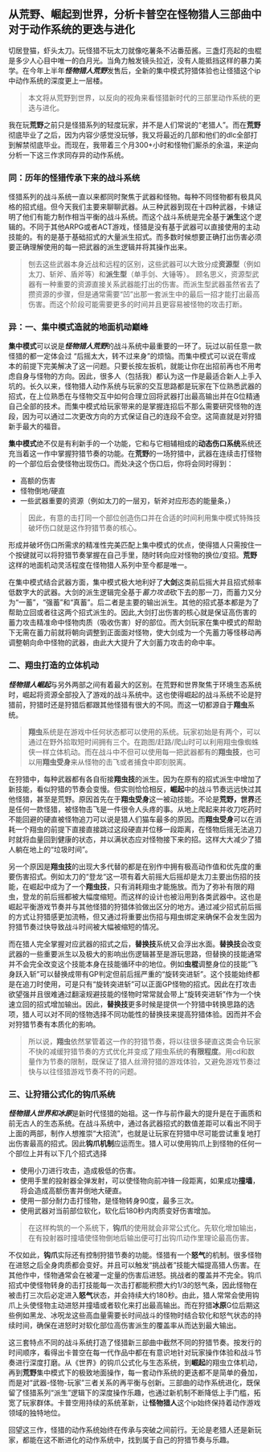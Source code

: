 ## 从荒野、崛起到世界，分析卡普空在怪物猎人三部曲中对于动作系统的更迭与进化

切居登猫，虾头太刀。玩怪猎不玩太刀就像吃薯条不沾番茄酱。三盏灯亮起的虫棍是多少人心目中唯一的白月光。当角力触发镜头拉近，没有人能抵挡这样的暴力美学。在今年上半年***怪物猎人荒野***发售后，全新的集中模式狩猎体验也让怪猎这个ip中动作系统的深度更上一层楼。

>本文将从荒野到世界，以反向的视角来看怪猎新时代的三部里动作系统的更迭与进化。


我在玩**荒野**之前只是怪猎系列的轻度玩家，并不是人们常说的“老猎人”。而在**荒野**彻底毕业了之后，因为内容少感觉没玩够，我又将最近的几部和他们的dlc全部打到解禁彻底毕业。而现在，我带着三个月300+小时和怪物们厮杀的余温，来逆向分析一下这三作求同存异的动作系统。



### 同：历年的怪猎传承下来的战斗系统

怪猎系列的战斗系统一直以来都同时聚焦于武器和怪物。每种不同怪物都有极具风格的招式组。但今天我们主要来聊聊武器。从三种武器到现在十四种武器，卡婊证明了他们有能力制作相当平衡的战斗系统。而这个战斗系统是完全基于**派生**这个逻辑的。不同于其他ARPG或者ACT游戏，怪猎是没有基于武器可以直接使用的主动技能的。有的是基于基础招式的大量派生招式。而多数时候想要正确打出伤害必须要正确理解使用的每一把武器的派生逻辑并将其操作出来。

>刨去这些武器本身近战和远程的区别，这些武器可以大致分成**资源型**（例如太刀、斩斧、盾斧等）和**派生型**（单手剑、大锤等）。
顾名思义，资源型武器有一种重要的资源直接关系武器能打出的伤害。而派生型武器虽然省去了攒资源的步骤，但是通常需要“凹”出那一套派生中的最后一招才能打出最高伤害。而这个阶段可能需要更多的时间并且更容易被怪物的攻击打断。




### 异：一、集中模式造就的地面机动巅峰

**集中模式**可以说是***怪物猎人荒野***的战斗系统中最重要的一环了。玩过以前任意一款怪猎的都一定体会过 “后摇太大，转不过来身”的烦恼。而集中模式可以说在零成本的前提下完美解决了这一问题。只要长按左扳机，就能让你在出招前再也不用考虑自身与怪物的方向。因此，很多人（包括我）都认为这一作是最适合新人上手入坑的。长久以来，怪物猎人动作系统与玩家的交互思路都是玩家在下位熟悉武器的招式，在上位熟悉在与怪物交互中如何合理立回将武器打出最高输出并在G位精通自己全部的技术。而集中模式给玩家带来的是掌握连招后不那么需要研究怪物的连段，因为可以通过二次更改方向的方式保证自己的连段不会空。这简直就是对狩猎新手最大的福音。

**集中模式**绝不仅是有利新手的一个功能，它和与它相辅相成的**动态伤口系统**系统还充当着这一作中掌握狩猎节奏的功能。在**荒野**的一场狩猎中，武器在连续击打怪物的一个部位后会使怪物出现伤口。而处决这个伤口后，你将会同时得到：
- 高额的伤害
- 怪物倒地/硬直
- 一些武器重要的资源（例如太刀的一层刃，斩斧对应形态的能量条，）
>因此，有意的击打同一个部位创造伤口并在合适的时间利用集中模式特殊技破坏伤口就是这作狩猎节奏的核心。

形成并破坏伤口所需求的精准性完美匹配上集中模式的优点，使得猎人只需按住一个按键就可以将狩猎节奏掌握在自己手里，随时转向应对怪物的换位/变招。**荒野**这样的地面机动灵活程度在怪物猎人系列中至今都是唯一。 

在集中模式结合武器方面，集中模式极大地利好了**大剑**这类前后摇大并且招式频率低数字大的武器。大剑的派生逻辑完全基于*蓄力攻击*砍下去的那一刀，而蓄力又分为“一蓄”，“强蓄”和“真蓄”。后二者是主要的输出派生。其他的招式基本都是为了帮助立回或者往这两个招式派生的。因此,大剑打出伤害的核心就是保证高伤害的蓄力攻击精准命中怪物肉质（吸收伤害）好的部位。而大剑玩家在集中模式的帮助下无需在蓄力前就将朝向调整到正面面对怪物，使大剑成为一个先蓄力等怪移动再调整朝向命中怪物的武器，由此大大提升了大剑蓄力攻击的命中率。




### 二、翔虫打造的立体机动

***怪物猎人崛起***与另外两部之间有着最大的区别。在荒野和世界聚焦于环境生态系统时，崛起将资源全部投入了游戏的战斗系统中。这也使得崛起的战斗系统不论是狩猎前，狩猎时还是狩猎后都跟其他怪猎有很大的不同。而这一切都源自于**翔虫**系统。

>**翔虫**系统是在游戏中任何状态都可以使用的系统。玩家初始是有两个，可以通过在野外拾取短时间拥有三个。在跑图/赶路/爬山时可以利用翔虫像蜘蛛侠一样立体机动。而在战斗中不但可以使用每一把武器都有的**翔虫技**，也可以用**翔虫受身**来从怪物的击飞或者捕食中即刻脱离。

在狩猎中，每种武器都有各自衔接**翔虫技**的派生。因为在原有的招式派生中增加了新技能，看似狩猎的节奏会变慢。但实则恰恰相反，**崛起**中的战斗节奏远远快过其他怪猎，甚至是荒野。原因首先在于**翔虫受身**这一被动技能。不论是**荒野，世界**还是任何一款怪猎，被怪物击飞是一件很令人头疼的事。从地上爬起来并收刀吃药时不能回避的硬直被怪物追刀可以说是猎人们猫车最多的原因。而**翔虫受身**可以在消耗一个翔虫的前提下直接直接跳过这段硬直并位移一段距离，在怪物后摇无法追刀时就将血量回到健康的状态，并以满状态应对怪物接下来的招。这样大大减少了猎人躺在地上的“垃圾时间”。

另一个原因是**翔虫技**的出现大多代替的都是在别作中拥有极高动作值和优先度的重要伤害招式。例如太刀的“登龙“这一项有着大前摇大后摇却是太刀主要出伤招的技能，在崛起中成为了一个**翔虫技**，只有消耗翔虫才能施放。而为了弥补有限的翔虫，登龙的前后摇都被大幅度缩短。而这样的设计也被沿用到各类武器中。这也是崛起平衡游戏节奏并与其他怪猎的狩猎体验做出区分的地方。通过减少招式前后摇的方式让狩猎感更加流畅，但又通过将重要出伤招与翔虫绑定来确保不会发生因为狩猎节奏过快导致战斗时间被大幅被缩短的情况。

而在猎人完全掌握对应武器的招式之后，**替换技**系统又会浮出水面。**替换技**会改变武器的一些重要派生以及极大的影响出伤逻辑甚至是游玩思路，但替换的技能通常并不会完全改变这个技能本身在技能循环中的地位。例如**虫棍**调整身位的技能“飞身跃入斩”可以替换成带有GP判定但前后摇严重的“旋转突进斩”。这个技能始终都是在追刀时使用，可是只有“旋转突进斩”可以正面GP怪物的招式。因此在打攻击欲望强并且很难通过翻滚规避技能的怪物时常常就会带上“旋转突进斩”作为一个快速立回的招式增加输出。因此，**替换技**更多时候是提供一个狩猎中转换思路的选项，猎人可以对不同的怪物选择不同功能性的替换技来提高狩猎体验。因而并不会对狩猎节奏有本质化的影响。
>所以说，**翔虫**依然掌管着这一作的狩猎节奏，将以往很多硬直这类会令玩家不快的减缓狩猎节奏的方式优化并变成了翔虫系统的**有限程度**。用cd和数量作为节奏的限制，既保证了猎人丝滑狩猎的游戏体验，又避免游戏节奏过快与以往怪猎游戏节奏不符的问题。






### 三、让狩猎公式化的钩爪系统
 ***怪物猎人世界和冰原***是新时代怪猎的始祖。这一作与前作最大的提升是在于画质和前无古人的生态系统。在战斗系统中，通过各武器招式的数值差距可以看出不同于上面的两部，制作人想推崇“大招流”，也就是让玩家在狩猎中尽可能尝试重复地打出伤害最高的招式。因此**钩爪机制**应运而生。猎人可以使用钩爪上到怪物的任何一个部位上并有以下几个招式选择
 - 使用小刀进行攻击，造成极低的伤害。
 - 使用手里的投射器全弹发射，可以使怪物向前冲锋一段距离，如果成功**撞墙**，将会造成高额伤害并倒地大硬直。
 - 使用一部分耐力击打怪物，是怪物转身90度，最多三次。
 - 使用武器对当前部位软化，软化后180秒内肉质变好伤害增加。

>在这样构筑的一个系统下，**钩爪**的使用就会非常公式化。先软化增加输出，在有投射器时撞墙使怪物倒地后输出便可打出钩爪动作里理论最高伤害。

不仅如此，**钩爪**实际还有控制狩猎节奏的功能。怪猎有一个**怒气**的机制。很多怪物在进怒之后全身肉质都会变好。并且可以触发“挑战者”技能大幅提高猎人伤害。在其他作中，怪物通常会在被灌一定量的伤害后进怒。挑战者的覆盖并不完全。钩爪招式中使怪物转身的击打技能每一次击打都能积攒大约1/3的怒气条，因此怪物在被击打三次后必定进入**怒气**状态，并会持续大约180秒。由此，猎人常常会使用钩爪上头使怪物主动进怒并撞墙或者软化来打出最高输出。而在狩猎**冰原**G位后期这些例如黑龙、冰呪龙这些高血量需要长时间战斗的怪物时结合软化和怒气状态的持续时间，确保在进怒时对软化部位高伤害派生的覆盖率从而达到最大输出。


这三套特点不同的战斗系统打造了怪猎新三部曲中截然不同的狩猎节奏。按发行的时间顺序，看得出卡普空在每一代作品中都在有意识地针对玩家操作体验和战斗节奏进行深度打磨。从《世界》的钩爪公式化与生态系统，到**崛起**的翔虫立体机动，再到**荒野**集中模式下的极致地面操作，每一套动作系统的更迭都不是简单的叠加，而是对“武器-怪物-玩家”三者关系的再平衡与创新。三部曲的动作系统进化，既保留了怪猎系列“派生”逻辑下的深度操作乐趣，也通过新机制不断降低上手门槛，拓宽了玩家群体。卡普空用持续的系统革新，让**怪物猎人**这个ip始终保持着动作游戏领域的独特地位。

回望这三作，怪猎的动作系统始终在传承与突破之间前行。无论是老猎人还是新玩家，都能在这不断进化的动作系统中，找到属于自己的狩猎节奏与乐趣。






